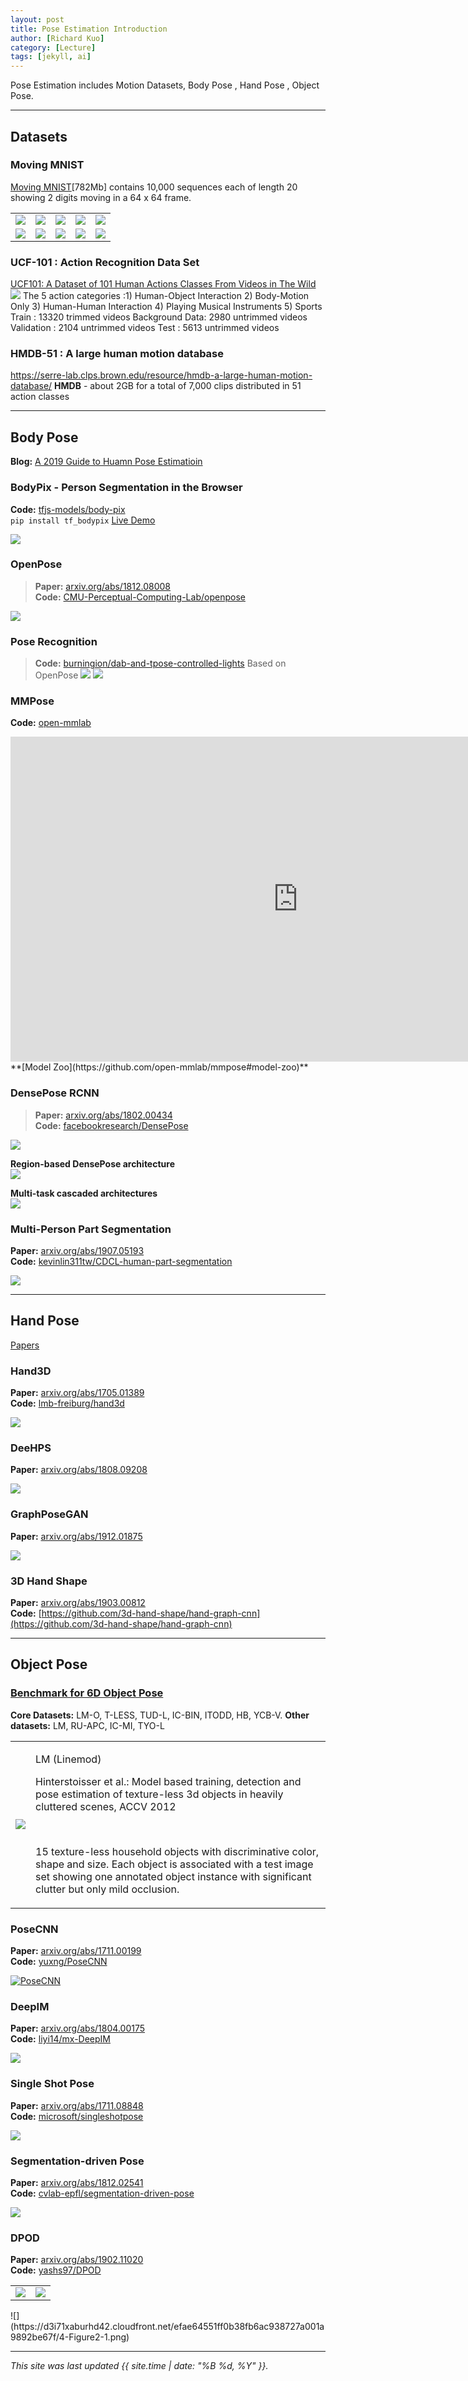 ```yaml
---
layout: post
title: Pose Estimation Introduction
author: [Richard Kuo]
category: [Lecture]
tags: [jekyll, ai]
---
```


Pose Estimation includes Motion Datasets, Body Pose , Hand Pose , Object Pose.

---
## Datasets

### Moving MNIST
[Moving MNIST](http://www.cs.toronto.edu/~nitish/unsupervised_video/mnist_test_seq.npy)[782Mb] contains 10,000 sequences each of length 20 showing 2 digits moving in a 64 x 64 frame.
<table>
  <tr>
  <td><img src="http://www.cs.toronto.edu/~nitish/unsupervised_video/images/000000.gif"></td>
  <td><img src="http://www.cs.toronto.edu/~nitish/unsupervised_video/images/000001.gif"></td>
  <td><img src="http://www.cs.toronto.edu/~nitish/unsupervised_video/images/000002.gif"></td>
  <td><img src="http://www.cs.toronto.edu/~nitish/unsupervised_video/images/000003.gif"></td>
  <td><img src="http://www.cs.toronto.edu/~nitish/unsupervised_video/images/000004.gif"></td>
  </tr>
  <tr>
  <td><img src="http://www.cs.toronto.edu/~nitish/unsupervised_video/images/000005.gif"></td>
  <td><img src="http://www.cs.toronto.edu/~nitish/unsupervised_video/images/000006.gif"></td>
  <td><img src="http://www.cs.toronto.edu/~nitish/unsupervised_video/images/000007.gif"></td>
  <td><img src="http://www.cs.toronto.edu/~nitish/unsupervised_video/images/000008.gif"></td>
  <td><img src="http://www.cs.toronto.edu/~nitish/unsupervised_video/images/000009.gif"></td>
  </tr>
</table>

### UCF-101 : Action Recognition Data Set 
[UCF101: A Dataset of 101 Human Actions Classes From Videos in The Wild](https://www.crcv.ucf.edu/papers/UCF101_CRCV-TR-12-01.pdf)<br />
![](https://www.crcv.ucf.edu/data/UCF101/UCF101.jpg)
The 5 action categories :1) Human-Object Interaction 2) Body-Motion Only 3) Human-Human Interaction 4) Playing Musical Instruments 5) Sports
Train : 13320 trimmed videos
Background Data: 2980 untrimmed videos
Validation : 2104 untrimmed videos
Test : 5613 untrimmed videos

### HMDB-51 : A large human motion database
https://serre-lab.clps.brown.edu/resource/hmdb-a-large-human-motion-database/
**HMDB** - about 2GB for a total of 7,000 clips distributed in 51 action classes

---
## Body Pose
**Blog:** [A 2019 Guide to Huamn Pose Estimatioin](https://heartbeat.comet.ml/a-2019-guide-to-human-pose-estimation-c10b79b64b73#7c7f)<br />

### BodyPix - Person Segmentation in the Browser
**Code:** [tfjs-models/body-pix](https://github.com/tensorflow/tfjs-models/tree/master/body-pix)<br />
`pip install tf_bodypix`
[Live Demo](https://storage.googleapis.com/tfjs-models/demos/body-pix/index.html)

![](https://github.com/tensorflow/tfjs-models/raw/master/body-pix/images/body-pix-2.0.gif)<br />

### OpenPose
> **Paper:** [arxiv.org/abs/1812.08008](https://arxiv.org/abs/1812.08008)<br />
> **Code:** [CMU-Perceptual-Computing-Lab/openpose](https://github.com/CMU-Perceptual-Computing-Lab/openpose)<br />

![](https://github.com/CMU-Perceptual-Computing-Lab/openpose/blob/master/.github/media/pose_face_hands.gif?raw=true)

### Pose Recognition
> **Code:** [burningion/dab-and-tpose-controlled-lights](https://github.com/burningion/dab-and-tpose-controlled-lights)
Based on OpenPose
![](https://github.com/burningion/dab-and-tpose-controlled-lights/raw/master/images/dab-tpose.gif)
![](https://raw.githubusercontent.com/burningion/dab-and-tpose-controlled-lights/master/images/neural1.png)

### MMPose
**Code:** [open-mmlab](https://github.com/open-mmlab/mmpose)
<iframe width="920" height="520" src="https://user-images.githubusercontent.com/15977946/124654387-0fd3c500-ded1-11eb-84f6-24eeddbf4d91.mp4" title="MMPos Demo" frameborder="0" allow="accelerometer; autoplay; clipboard-write; encrypted-media; gyroscope; picture-in-picture" allowfullscreen></iframe>
**[Model Zoo](https://github.com/open-mmlab/mmpose#model-zoo)** <br />

### DensePose RCNN
> **Paper:** [arxiv.org/abs/1802.00434](https://arxiv.org/abs/1802.00434)<br />
> **Code:** [facebookresearch/DensePose](https://github.com/facebookresearch/Densepose)<br />

![](https://camo.githubusercontent.com/225186f89a5aca46035b68e09fded46de693fb40d5abc9663c7b9cc0bc42c25f/68747470733a2f2f64726976652e676f6f676c652e636f6d2f75633f6578706f72743d766965772669643d316b3448746f5870624456394d68757968615663784472586e79505f4e58383936)

**Region-based DensePose architecture**<br />
![](https://miro.medium.com/max/700/1*i4GLy3FNl7SSl2j3uI8mVg.png)

**Multi-task cascaded architectures**<br />
![](https://miro.medium.com/max/700/1*FKJRPgm7RUZdnvdqTTMe8g.png)

### Multi-Person Part Segmentation
**Paper:** [arxiv.org/abs/1907.05193](https://arxiv.org/abs/1907.05193)<br />
**Code:** [kevinlin311tw/CDCL-human-part-segmentation](https://github.com/kevinlin311tw/CDCL-human-part-segmentation)

![](https://github.com/kevinlin311tw/CDCL-human-part-segmentation/blob/master/cdcl_teaser.jpg?raw=true)

---
## Hand Pose
[Papers](https://codechina.csdn.net/mirrors/xinghaochen/awesome-hand-pose-estimation)

### Hand3D
**Paper:** [arxiv.org/abs/1705.01389](https://arxiv.org/abs/1705.01389)<br />
**Code:** [lmb-freiburg/hand3d](https://github.com/lmb-freiburg/hand3d)<br />

![](https://github.com/lmb-freiburg/hand3d/blob/master/teaser.png?raw=true)

### DeeHPS
**Paper:** [arxiv.org/abs/1808.09208](https://arxiv.org/abs/1808.09208)<br />

![](https://www.researchgate.net/profile/Alexis-Heloir/publication/328310189/figure/fig1/AS:692903412240387@1542212455475/a-An-overview-of-our-method-for-simultaneous-3D-hand-pose-and-surface-estimation-A.ppm)

### GraphPoseGAN
**Paper:** [arxiv.org/abs/1912.01875](https://arxiv.org/abs/1912.01875)<br />

![](https://ai2-s2-public.s3.amazonaws.com/figures/2017-08-08/9479a278f3c63b57b26eb31e44744a238b11feee/1-Figure1-1.png)

### 3D Hand Shape
**Paper:** [arxiv.org/abs/1903.00812](https://arxiv.org/abs/1903.00812)<br />
**Code:** [https://github.com/3d-hand-shape/hand-graph-cnn](https://github.com/3d-hand-shape/hand-graph-cnn)<br />

---
## Object Pose

### [Benchmark for 6D Object Pose ](https://bop.felk.cvut.cz/challenges/bop-challenge-2019/)
**Core Datasets:**
LM-O, T-LESS, TUD-L, IC-BIN, ITODD, HB, YCB-V.
**Other datasets:**
LM, RU-APC, IC-MI, TYO-L

<table>
  <tr>
  <td><img src="https://bop.felk.cvut.cz/media/lm_thumb_gt_wzRGtjs.jpg"></td>
  <td><p>LM (Linemod)</p>
      <p>Hinterstoisser et al.: Model based training, detection and pose estimation of texture-less 3d objects in heavily cluttered scenes, ACCV 2012</p><br/>
      <p>15 texture-less household objects with discriminative color, shape and size. Each object is associated with a test image set showing one annotated object instance with significant clutter but only mild occlusion.</p></td>
  </tr>
</table>

### PoseCNN
**Paper:** [arxiv.org/abs/1711.00199](https://arxiv.org/abs/1711.00199)<br />
**Code:** [yuxng/PoseCNN](https://github.com/yuxng/PoseCNN)<br />

[![PoseCNN](http://yuxng.github.io/PoseCNN.png)](https://youtu.be/ih0cCTxO96Y)

### DeepIM
**Paper:** [arxiv.org/abs/1804.00175](https://arxiv.org/abs/1804.00175)<br />
**Code:** [liyi14/mx-DeepIM](https://github.com/liyi14/mx-DeepIM)<br />

![](https://github.com/liyi14/mx-DeepIM/blob/master/assets/net_structure.png?raw=tru)

### Single Shot Pose
**Paper:** [arxiv.org/abs/1711.08848](https://arxiv.org/abs/1711.08848)<br />
**Code:** [microsoft/singleshotpose](https://github.com/microsoft/singleshotpose)<br />

![](https://camo.githubusercontent.com/803dd24670ed987bc9477d7bf7b63dd54509da2fe945de35e123a82c90006d6a/68747470733a2f2f6274656b696e2e6769746875622e696f2f73696e676c655f73686f745f706f73652e706e67)

### Segmentation-driven Pose
**Paper:** [arxiv.org/abs/1812.02541](https://arxiv.org/abs/1812.02541)<br />
**Code:** [cvlab-epfl/segmentation-driven-pose](https://github.com/cvlab-epfl/segmentation-driven-pose)<br />

![](https://github.com/cvlab-epfl/segmentation-driven-pose/blob/master/images/fig1.jpg?raw=true)

### DPOD
**Paper:** [arxiv.org/abs/1902.11020](https://arxiv.org/abs/1902.11020)<br />
**Code:** [yashs97/DPOD](https://github.com/yashs97/DPOD)<br />
<table>
  <tr>
  <td><img src="https://github.com/yashs97/DPOD/blob/master/demo_results/demo1.png?raw=true"></td>
  <td><img src="https://github.com/yashs97/DPOD/blob/master/demo_results/demo2.png?raw=true"></td>
</table>
![](https://d3i71xaburhd42.cloudfront.net/efae64551ff0b38fb6ac938727a001a9892be67f/4-Figure2-1.png)


---


*This site was last updated {{ site.time | date: "%B %d, %Y" }}.*

